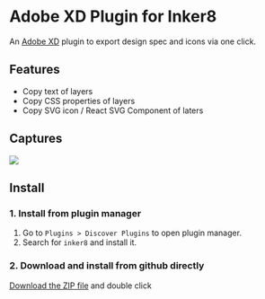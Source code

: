 # Adobe XD Plugin for Inker8

An [Adobe XD](https://www.adobe.com/cn/products/xd.html) plugin to export design spec and icons via one click.

## Features

* Copy text of layers
* Copy CSS properties of layers
* Copy SVG icon / React SVG Component of laters

## Captures

![](https://github.com/inker8/xd-plugin/raw/master/docs/capture.png)

## Install

### 1. Install from plugin manager

1. Go to `Plugins > Discover Plugins` to open plugin manager.
2. Search for `inker8` and install it.

### 2. Download and install from github directly

[Download the ZIP file](https://github.com/inker8/xd-plugin/raw/master/inker8-xd.xdx) and double click
